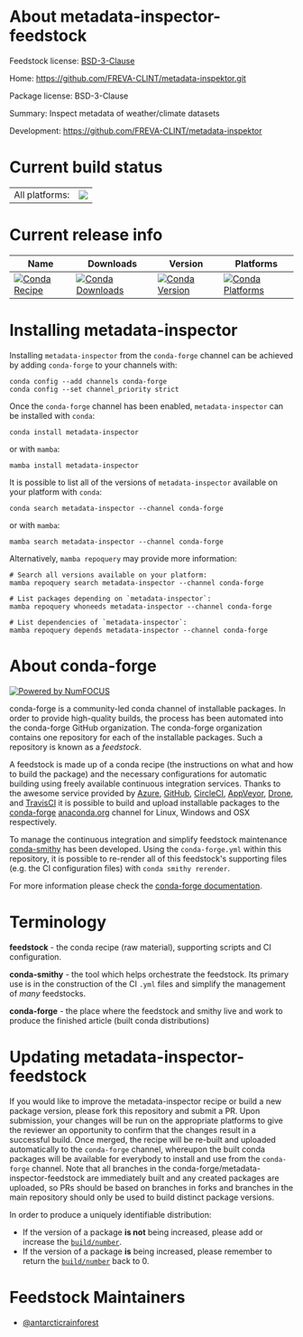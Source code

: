 About metadata-inspector-feedstock
==================================

Feedstock license: [BSD-3-Clause](https://github.com/conda-forge/metadata-inspector-feedstock/blob/main/LICENSE.txt)

Home: https://github.com/FREVA-CLINT/metadata-inspektor.git

Package license: BSD-3-Clause

Summary: Inspect metadata of weather/climate datasets

Development: https://github.com/FREVA-CLINT/metadata-inspektor

Current build status
====================


<table><tr><td>All platforms:</td>
    <td>
      <a href="https://dev.azure.com/conda-forge/feedstock-builds/_build/latest?definitionId=17572&branchName=main">
        <img src="https://dev.azure.com/conda-forge/feedstock-builds/_apis/build/status/metadata-inspector-feedstock?branchName=main">
      </a>
    </td>
  </tr>
</table>

Current release info
====================

| Name | Downloads | Version | Platforms |
| --- | --- | --- | --- |
| [![Conda Recipe](https://img.shields.io/badge/recipe-metadata--inspector-green.svg)](https://anaconda.org/conda-forge/metadata-inspector) | [![Conda Downloads](https://img.shields.io/conda/dn/conda-forge/metadata-inspector.svg)](https://anaconda.org/conda-forge/metadata-inspector) | [![Conda Version](https://img.shields.io/conda/vn/conda-forge/metadata-inspector.svg)](https://anaconda.org/conda-forge/metadata-inspector) | [![Conda Platforms](https://img.shields.io/conda/pn/conda-forge/metadata-inspector.svg)](https://anaconda.org/conda-forge/metadata-inspector) |

Installing metadata-inspector
=============================

Installing `metadata-inspector` from the `conda-forge` channel can be achieved by adding `conda-forge` to your channels with:

```
conda config --add channels conda-forge
conda config --set channel_priority strict
```

Once the `conda-forge` channel has been enabled, `metadata-inspector` can be installed with `conda`:

```
conda install metadata-inspector
```

or with `mamba`:

```
mamba install metadata-inspector
```

It is possible to list all of the versions of `metadata-inspector` available on your platform with `conda`:

```
conda search metadata-inspector --channel conda-forge
```

or with `mamba`:

```
mamba search metadata-inspector --channel conda-forge
```

Alternatively, `mamba repoquery` may provide more information:

```
# Search all versions available on your platform:
mamba repoquery search metadata-inspector --channel conda-forge

# List packages depending on `metadata-inspector`:
mamba repoquery whoneeds metadata-inspector --channel conda-forge

# List dependencies of `metadata-inspector`:
mamba repoquery depends metadata-inspector --channel conda-forge
```


About conda-forge
=================

[![Powered by
NumFOCUS](https://img.shields.io/badge/powered%20by-NumFOCUS-orange.svg?style=flat&colorA=E1523D&colorB=007D8A)](https://numfocus.org)

conda-forge is a community-led conda channel of installable packages.
In order to provide high-quality builds, the process has been automated into the
conda-forge GitHub organization. The conda-forge organization contains one repository
for each of the installable packages. Such a repository is known as a *feedstock*.

A feedstock is made up of a conda recipe (the instructions on what and how to build
the package) and the necessary configurations for automatic building using freely
available continuous integration services. Thanks to the awesome service provided by
[Azure](https://azure.microsoft.com/en-us/services/devops/), [GitHub](https://github.com/),
[CircleCI](https://circleci.com/), [AppVeyor](https://www.appveyor.com/),
[Drone](https://cloud.drone.io/welcome), and [TravisCI](https://travis-ci.com/)
it is possible to build and upload installable packages to the
[conda-forge](https://anaconda.org/conda-forge) [anaconda.org](https://anaconda.org/)
channel for Linux, Windows and OSX respectively.

To manage the continuous integration and simplify feedstock maintenance
[conda-smithy](https://github.com/conda-forge/conda-smithy) has been developed.
Using the ``conda-forge.yml`` within this repository, it is possible to re-render all of
this feedstock's supporting files (e.g. the CI configuration files) with ``conda smithy rerender``.

For more information please check the [conda-forge documentation](https://conda-forge.org/docs/).

Terminology
===========

**feedstock** - the conda recipe (raw material), supporting scripts and CI configuration.

**conda-smithy** - the tool which helps orchestrate the feedstock.
                   Its primary use is in the construction of the CI ``.yml`` files
                   and simplify the management of *many* feedstocks.

**conda-forge** - the place where the feedstock and smithy live and work to
                  produce the finished article (built conda distributions)


Updating metadata-inspector-feedstock
=====================================

If you would like to improve the metadata-inspector recipe or build a new
package version, please fork this repository and submit a PR. Upon submission,
your changes will be run on the appropriate platforms to give the reviewer an
opportunity to confirm that the changes result in a successful build. Once
merged, the recipe will be re-built and uploaded automatically to the
`conda-forge` channel, whereupon the built conda packages will be available for
everybody to install and use from the `conda-forge` channel.
Note that all branches in the conda-forge/metadata-inspector-feedstock are
immediately built and any created packages are uploaded, so PRs should be based
on branches in forks and branches in the main repository should only be used to
build distinct package versions.

In order to produce a uniquely identifiable distribution:
 * If the version of a package **is not** being increased, please add or increase
   the [``build/number``](https://docs.conda.io/projects/conda-build/en/latest/resources/define-metadata.html#build-number-and-string).
 * If the version of a package **is** being increased, please remember to return
   the [``build/number``](https://docs.conda.io/projects/conda-build/en/latest/resources/define-metadata.html#build-number-and-string)
   back to 0.

Feedstock Maintainers
=====================

* [@antarcticrainforest](https://github.com/antarcticrainforest/)

